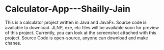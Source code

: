 # Calculator-App---Shailly-Jain
This is a calculator project written  in Java and JavaFx.
Source code is available to download.
JLNP, exe, etc files will be available soon for preview of this project. Currently, you can look at the screenshot attached with this project.
Source Code is open-source, anyone can download and make chanes.
